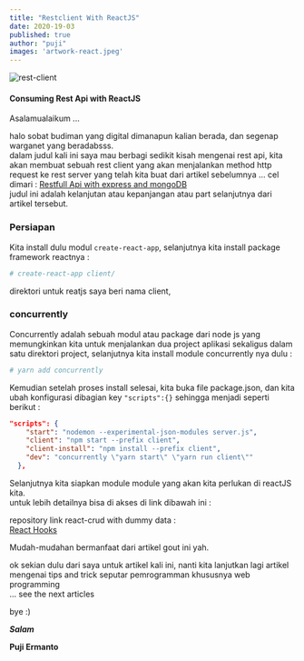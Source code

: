 ```yaml
---
title: "Restclient With ReactJS"
date: 2020-19-03
published: true
author: "puji"
images: 'artwork-react.jpeg'
---  
```


![rest-client](./MERN.gif)  

#### Consuming Rest Api with ReactJS  
Asalamualaikum ...  

halo sobat budiman yang digital dimanapun kalian berada, dan segenap warganet yang beradabsss.  
dalam judul kali ini saya mau berbagi sedikit kisah mengenai rest api, kita akan membuat sebuah rest client yang akan menjalankan method http request ke rest server yang telah kita buat dari artikel sebelumnya ... cel dimari : <a href="https://pujiermanto.vercel.app/about/rest-full-api-with-express-mongoose">Restfull Api with express and mongoDB</a>  
judul ini adalah kelanjutan atau kepanjangan atau part selanjutnya dari artikel tersebut.  

### Persiapan  
Kita install dulu modul ```create-react-app```, selanjutnya kita install package framework reactnya :  
```bash
# create-react-app client/
```  
direktori untuk reatjs saya beri nama client, 

### concurrently  

Concurrently adalah sebuah modul atau package dari node js yang memungkinkan kita untuk menjalankan dua project aplikasi sekaligus dalam satu direktori project, selanjutnya kita install module concurrently nya dulu :  

```bash
# yarn add concurrently
```  
Kemudian setelah proses install selesai, kita buka file package.json, dan kita ubah konfigurasi dibagian key ```"scripts":{}``` sehingga menjadi seperti berikut :  

```json
"scripts": {
    "start": "nodemon --experimental-json-modules server.js",
    "client": "npm start --prefix client",
    "client-install": "npm install --prefix client",
    "dev": "concurrently \"yarn start\" \"yarn run client\""
  },
  ```  

  Selanjutnya kita siapkan module module yang akan kita perlukan di reactJS kita.  
  untuk lebih detailnya bisa di akses di link dibawah ini :  

  repository link react-crud with dummy data :  
<a href="https://github.com/codesyariah122/youtube-chanel-codesyariah/tree/react-with-express">React Hooks</a>


Mudah-mudahan bermanfaat dari artikel gout ini yah.

ok sekian dulu dari saya untuk artikel kali ini, nanti kita lanjutkan lagi artikel mengenai tips and trick seputar pemrogramman khususnya web programming  
... see the next articles 

bye :) 


***Salam***

**Puji Ermanto**
